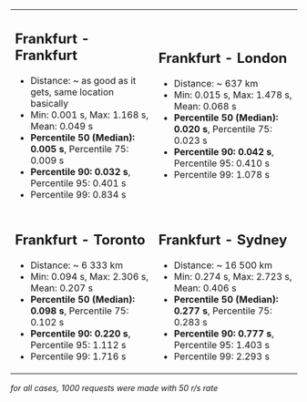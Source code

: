 <table>
<tr>
<td>

## Frankfurt - Frankfurt

* Distance: ~ as good as it gets, same location basically
* Min: 0.001 s, Max: 1.168 s, Mean: 0.049 s
* **Percentile 50 (Median): 0.005 s**, Percentile 75: 0.009 s
* **Percentile 90: 0.032 s**, Percentile 95: 0.401 s 
* Percentile 99: 0.834 s

</td>
<td>

## Frankfurt - London

* Distance: ~ 637 km
* Min: 0.015 s, Max: 1.478 s, Mean: 0.068 s
* **Percentile 50 (Median): 0.020 s**, Percentile 75: 0.023 s
* **Percentile 90: 0.042 s**, Percentile 95: 0.410 s 
* Percentile 99: 1.078 s

</td>
</tr>
<tr>
<td>

## Frankfurt - Toronto

* Distance: ~ 6 333 km
* Min: 0.094 s, Max: 2.306 s, Mean: 0.207 s
* **Percentile 50 (Median): 0.098 s**, Percentile 75: 0.102 s
* **Percentile 90: 0.220 s**, Percentile 95: 1.112 s
* Percentile 99: 1.716 s

</td>
<td>

## Frankfurt - Sydney

* Distance: ~ 16 500 km
* Min: 0.274 s, Max: 2.723 s, Mean: 0.406 s
* **Percentile 50 (Median): 0.277 s**, Percentile 75: 0.283 s
* **Percentile 90: 0.777 s**, Percentile 95: 1.403 s
* Percentile 99: 2.293 s

</td>
</tr>
</table>

*for all cases, 1000 requests were made with 50 r/s rate*